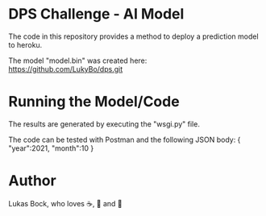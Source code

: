 # DPS Challenge - AI Model

The code in this repository provides a method to deploy a prediction model to heroku.

The model "model.bin" was created here: https://github.com/LukyBo/dps.git

# Running the Model/Code
The results are generated by executing the "wsgi.py" file.

The code can be tested with Postman and the following JSON body: 
{
"year":2021,
"month":10
}

# Author
Lukas Bock, who loves ☕, 🍕 and 🥳

